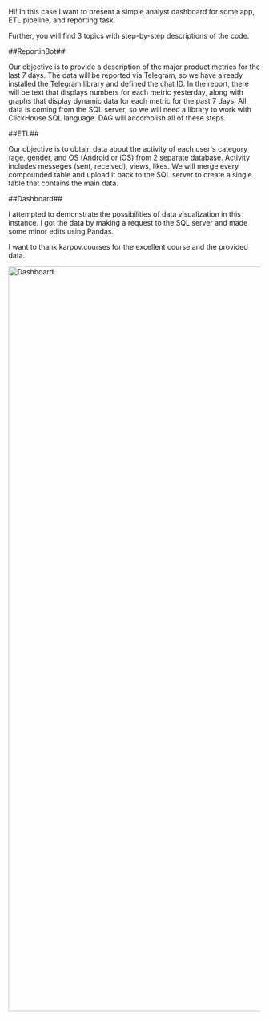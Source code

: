Hi! In this case I want to present a simple analyst dashboard for some app, ETL pipeline, and reporting task.

Further, you will find 3 topics with step-by-step descriptions of the code.

##ReportinBot## 

Our objective is to provide a description of the major product metrics for the last 7 days.
The data will be reported via Telegram, so we have already installed the Telegram library and defined the chat ID.
In the report, there will be text that displays numbers for each metric yesterday, along with graphs that display dynamic data for each metric for the past 7 days.
All data is coming from the SQL server, so we will need a library to work with ClickHouse SQL language.
DAG will accomplish all of these steps.


##ETL##

Our objective is to obtain data about the activity of each user's category (age, gender, and OS (Android or iOS) from 2 separate database.
Activity includes messeges (sent, received), views, likes. 
We will merge every compounded table and upload it back to the SQL server to create a single table that contains the main data.


##Dashboard##

I attempted to demonstrate the possibilities of data visualization in this instance. 
I got the data by making a request to the SQL server and made some minor edits using Pandas.



I want to thank karpov.courses for the excellent course and the provided data.


<img width="1485" alt="Dashboard" src="https://github.com/ProkhodtsevKirill/Analyst/assets/160003420/6925456b-6146-4155-8219-4770e45025ca">
